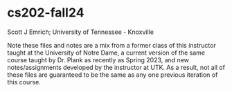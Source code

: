 # cs202-fall24
Scott J Emrich; University of Tennessee - Knoxville

Note these files and notes are a mix from a former class of this instructor taught at the University of Notre Dame, a current version of the same course taught by Dr. Plank as recently as Spring 2023, and new notes/assignments developed by the instructor at UTK. As a result, not all of these files are guaranteed to be the same as any one previous iteration of this course.

